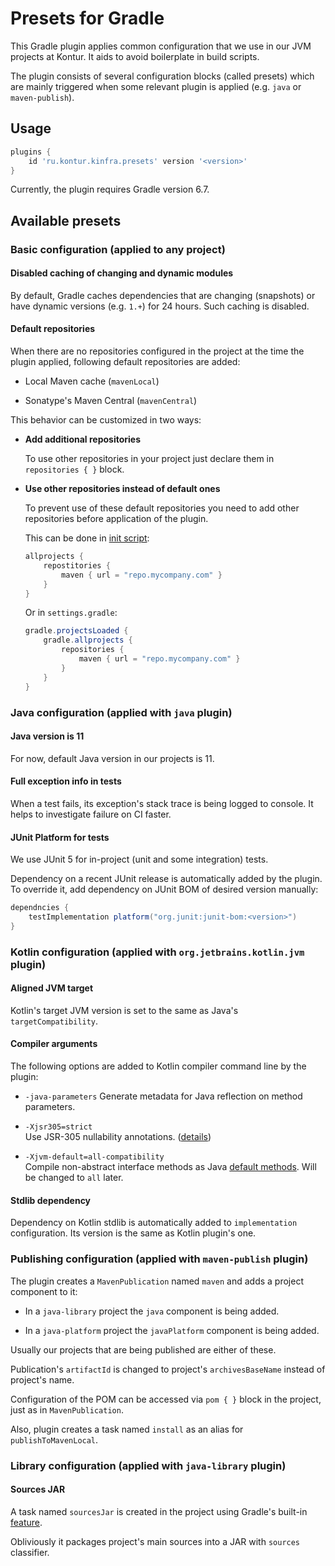 # Presets for Gradle

This Gradle plugin applies common configuration that we use in our JVM projects at Kontur.
It aids to avoid boilerplate in build scripts.

The plugin consists of several configuration blocks (called presets)
which are mainly triggered when some relevant plugin is applied (e.g. `java` or `maven-publish`).

## Usage

```groovy
plugins {
    id 'ru.kontur.kinfra.presets' version '<version>'
}
```

Currently, the plugin requires Gradle version 6.7.

## Available presets

### Basic configuration (applied to any project)

#### Disabled caching of changing and dynamic modules

By default, Gradle caches dependencies that are changing (snapshots) 
or have dynamic versions (e.g. `1.+`) for 24 hours.
Such caching is disabled.

#### Default repositories

When there are no repositories configured in the project at the time the plugin applied,
following default repositories are added:

  * Local Maven cache (`mavenLocal`)

  * Sonatype's Maven Central (`mavenCentral`)

This behavior can be customized in two ways:

  * __Add additional repositories__
   
    To use other repositories in your project just declare them in `repositories { }` block.
   
  * __Use other repositories instead of default ones__
 
    To prevent use of these default repositories you need to add other repositories before
    application of the plugin.
    
    This can be done in [init script]:
   
    ```groovy
    allprojects {
        repostitories {
            maven { url = "repo.mycompany.com" }
        }
    }
    ```
   
    [init script]: https://docs.gradle.org/current/userguide/init_scripts.html
    
    Or in `settings.gradle`:
    
    ```groovy
    gradle.projectsLoaded {
        gradle.allprojects {
            repositories {
                maven { url = "repo.mycompany.com" }
            }
        }
    }
    ```

### Java configuration (applied with `java` plugin)

#### Java version is 11

For now, default Java version in our projects is 11.

#### Full exception info in tests

When a test fails, its exception's stack trace is being logged to console.
It helps to investigate failure on CI faster.

#### JUnit Platform for tests

We use JUnit 5 for in-project (unit and some integration) tests.

Dependency on a recent JUnit release is automatically added by the plugin.
To override it, add dependency on JUnit BOM of desired version manually:
```groovy
dependncies {
    testImplementation platform("org.junit:junit-bom:<version>")
}
```

### Kotlin configuration (applied with `org.jetbrains.kotlin.jvm` plugin)

#### Aligned JVM target

Kotlin's target JVM version is set to the same as Java's `targetCompatibility`.

#### Compiler arguments

The following options are added to Kotlin compiler command line by the plugin:

  * `-java-parameters`
    Generate metadata for Java reflection on method parameters.

  * `-Xjsr305=strict`  
    Use JSR-305 nullability annotations. ([details][jsr-305])

  * `-Xjvm-default=all-compatibility`  
    Compile non-abstract interface methods as Java [default methods][default-interop]. Will be changed to `all` later.

  [jsr-305]: http://kotlinlang.org/docs/reference/java-interop.html#jsr-305-support
  [default-interop]: https://kotlinlang.org/docs/reference/java-to-kotlin-interop.html#default-methods-in-interfaces

#### Stdlib dependency

Dependency on Kotlin stdlib is automatically added to `implementation` configuration.
Its version is the same as Kotlin plugin's one.

### Publishing configuration (applied with `maven-publish` plugin)

The plugin creates a `MavenPublication` named `maven` and adds a project component to it:

  * In a `java-library` project the `java` component is being added.

  * In a `java-platform` project the `javaPlatform` component is being added.
  
Usually our projects that are being published are either of these.

Publication's `artifactId` is changed to project's `archivesBaseName` instead of project's name.

Configuration of the POM can be accessed via `pom { }` block in the project, just as in `MavenPublication`.

Also, plugin creates a task named `install` as an alias for `publishToMavenLocal`.

### Library configuration (applied with `java-library` plugin)

#### Sources JAR

A task named `sourcesJar` is created in the project using Gradle's built-in [feature][sources-jar].

Obliviously it packages project's main sources into a JAR with `sources` classifier.

  [sources-jar]: https://docs.gradle.org/current/dsl/org.gradle.api.plugins.JavaPluginExtension.html#org.gradle.api.plugins.JavaPluginExtension:withSourcesJar()
